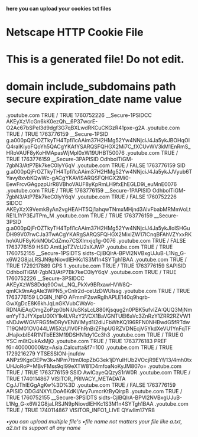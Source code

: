 **here you can upload your cookies txt files**
# Netscape HTTP Cookie File
# This is a generated file! Do not edit.

# domain  include_subdomains  path  secure  expiration_date  name  value
.youtube.com	TRUE	/	TRUE	1760752226	__Secure-1PSIDCC	AKEyXzVlcGn6kK0ezQh__6P37wcrE-O2Ac67bSPel3d9dgf3G7qBXLwdRKCuCKGzR41pxe-g2A
.youtube.com	TRUE	/	TRUE	1763776159	__Secure-1PSID	g.a000pQjFrOZTkyTH4Tpfi1cAAim37H2HMg52Yw4NNjciJ4Ja5ykJBOHqOIQ4raIKiyoFQoYh5QACgYKAfYSARQSFQHGX2Mi7C_fXCUvWV3kM1EnRmS_HRoVAUF8yKoHMApasWjMpl0xW19UHBT50076
.youtube.com	TRUE	/	TRUE	1763776159	__Secure-3PAPISID	OdhbolTiGM-7gbN3/AtP7Bk7keC0IyY6qV
.youtube.com	TRUE	/	FALSE	1763776159	SID	g.a000pQjFrOZTkyTH4Tpfi1cAAim37H2HMg52Yw4NNjciJ4Ja5ykJJVyub6TYavy8xvbKQwWc-gACgYKAVISARQSFQHGX2Mi0-EewFrcvGAgpzpUrR8VBhoVAUF8yKpRmLH9fxEhEGLD9i_euMnE0076
.youtube.com	TRUE	/	TRUE	1763776159	__Secure-1PAPISID	OdhbolTiGM-7gbN3/AtP7Bk7keC0IyY6qV
.youtube.com	TRUE	/	FALSE	1760752226	SIDCC	AKEyXzX9VemkByAn2vgHEAHT5Qj1ahqwTNmxMHjnd3AlvFbabMRMmVoLtRE1L1YP3EJTPm_M
.youtube.com	TRUE	/	TRUE	1763776159	__Secure-3PSID	g.a000pQjFrOZTkyTH4Tpfi1cAAim37H2HMg52Yw4NNjciJ4Ja5ykJIoISHGuDH99V07rwCJa3TwACgYKARgSARQSFQHGX2MixiZW17ICnqBFAhVZYxxRKhoVAUF8yKrkNObCdZmo7CSXlmxjq1g-0076
.youtube.com	TRUE	/	FALSE	1763776159	HSID	AmtLjoTZVcU2sXJWP
.youtube.com	TRUE	/	TRUE	1760752155	__Secure-1PSIDTS	sidts-CjIBQlrA-BPVl2NVBxgUJuB-L1Ng_G-x6W2G8jaLRSJN9pNiovdlEHKc1S3M1n4SYTgh1BAA
.youtube.com	TRUE	/	TRUE	1729217889	GPS	1
.youtube.com	TRUE	/	TRUE	1763776159	SAPISID	OdhbolTiGM-7gbN3/AtP7Bk7keC0IyY6qV
.youtube.com	TRUE	/	TRUE	1760752226	__Secure-3PSIDCC	AKEyXzWS8Ddq90OwL_NQ_PkXv9BRxawHVW8Q-qmlCk9mAgAle3WPN5_vCnIr2d-ceUzDWUlssg
.youtube.com	TRUE	/	TRUE	1763776159	LOGIN_INFO	AFmmF2swRgIhAPLE140q9hqrb-GwXgDcE8K6khJqLnGKVubCWaVc-RDNAiEAqOmgZoPzp0bNiUuSKsLcL880Kjsqug2n0PBK5ufvIZA:QUQ3MjNmenYyT3JfYXpxU0lXY1k4LVRzY2VCX1BaVGNTUEl6aVc3ZnRzY1ZRR2RZVW1sNDJwWGVFRG5feDRyVENiVlMyd1I2dlJFbWhKQ196RFN0NHBwdG5fRTdwT19QM01OV044LWI5XzU1V0FhRnBrZFhpUGRZVDNEcjV5YkdXeVU1YnFqTFJHajkxblE4R1NTbEE3M19DSHN1dy1Cc3h3
.youtube.com	TRUE	/	TRUE	0	YSC	m8tQukAxMjQ
.youtube.com	TRUE	/	TRUE	1763776183	PREF	f6=40000000&tz=Asia.Calcutta&f7=100
.youtube.com	TRUE	/	TRUE	1729216279	YTSESSION-jnufdw	ANPz9KgxOEPw3k+NPm7ttm0lopZbG3ek1jDYuIHUb2VOcjR9EYf/13/4mh0txUHJoRoP+MBvFMss9qI99eXTW81D4mfoaNoKyJM807o=
.youtube.com	TRUE	/	TRUE	1763776159	SSID	AwlCayeQQzyS1rW0R
.youtube.com	TRUE	/	TRUE	1740114867	VISITOR_PRIVACY_METADATA	CgJJThIEGgAgKw%3D%3D
.youtube.com	TRUE	/	FALSE	1763776159	APISID	ODG4NXYLDoA6KdKI/Ary7umcrKtByQirpB
.youtube.com	TRUE	/	TRUE	1760752155	__Secure-3PSIDTS	sidts-CjIBQlrA-BPVl2NVBxgUJuB-L1Ng_G-x6W2G8jaLRSJN9pNiovdlEHKc1S3M1n4SYTgh1BAA
.youtube.com	TRUE	/	TRUE	1740114867	VISITOR_INFO1_LIVE	QYwllm17YR8




*•you can upload multiple file's*
*•file name not matters your file like a.txt, a2.txt its support all any name*
